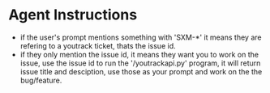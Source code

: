 # Agent Instructions

- if the user's prompt mentions something with 'SXM-*' it means they are refering to a youtrack ticket, thats the issue id.
- if they only mention the issue id, it means they want you to work on the issue, use the issue id to run the '/youtrackapi.py' program, it will return issue title and desciption, use those as your prompt and work on the the bug/feature. 